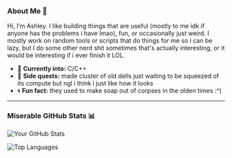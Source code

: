 ### About Me 👋  
Hi, I’m Ashley. I like building things that are useful (mostly to me idk if anyone has the problems i have lmao), fun, or occasionally just weird. I mostly work on random tools or scripts that do things for me so i can be lazy, but I do some other nerd shit sometimes that's actually interesting, or it would be interesting if i ever finish it LOL. 

- 🌱 **Currently into:** C/C++ 
- 🎯 **Side quests:** made cluster of old dells just waiting to be squeezed of its compute but ngl i think i just like how it looks
- 🌀 **Fun fact:** they used to make soap out of corpses in the olden times :^) 

---

### Miserable GitHub Stats 📊  
![Your GitHub Stats](https://github-readme-stats.vercel.app/api?username=Dread0-0&show_icons=true&theme=radical)  

![Top Languages](https://github-readme-stats.vercel.app/api/top-langs/?username=Dread0-0&layout=compact&theme=radical)  
